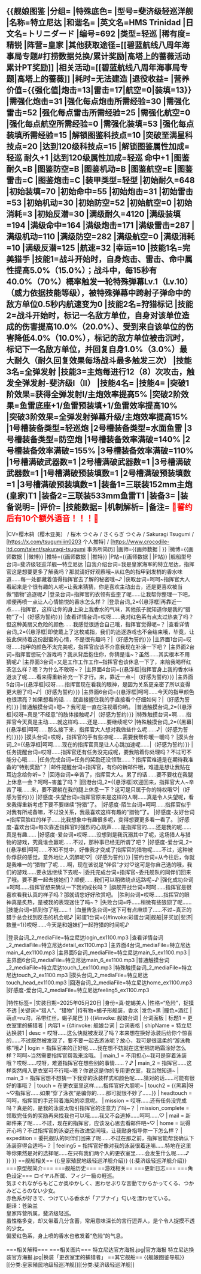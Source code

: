 {{舰娘图鉴
|分组=
|特殊底色=
|型号=斐济级轻巡洋舰
|名称=特立尼达
|和谐名=
|英文名=HMS Trinidad
|日文名=トリニダード
|编号=692
|类型=轻巡
|稀有度=精锐
|阵营=皇家
|其他获取途径=[[碧蓝航线八周年海事局专题#打捞数据兑换/累计奖励|高塔上的蔷薇活动累计PT奖励]]
|相关活动=[[碧蓝航线八周年海事局专题|高塔上的蔷薇]]
|耗时=无法建造
|退役收益=<!--无法退役则填无法退役，否则不填-->
|营养价值={{强化值|炮击=13|雷击=17|航空=0|装填=13}}
|需强化炮击=31
|强化每点炮击所需经验=30
|需强化雷击=52
|强化每点雷击所需经验=25
|需强化航空=0
|强化每点航空所需经验=0
|需强化装填=53
|强化每点装填所需经验=15
|解锁图鉴科技点=10
|突破至满星科技点=20
|达到120级科技点=15
|解锁图鉴属性加成=轻巡 耐久+1
|达到120级属性加成=轻巡 命中+1
|图鉴耐久=B
|图鉴防空=B
|图鉴机动=B
|图鉴航空=E
|图鉴雷击=C
|图鉴炮击=C
|装甲类型=轻型
|初始耐久=648
|初始装填=70
|初始命中=55
|初始炮击=31
|初始雷击=53
|初始机动=30
|初始防空=52
|初始航空=0
|初始消耗=3
|初始反潜=30
|满级耐久=4120
|满级装填=194
|满级命中=164
|满级炮击=171
|满级雷击=287
|满级机动=110
|满级防空=282
|满级航空=0
|满级消耗=10
|满级反潜=125
|航速=32
|幸运=10
|技能1名=完美猎手
|技能1=战斗开始时，自身炮击、雷击、命中属性提高5.0%（15.0%）；战斗中，每15秒有40.0%（70%）概率触发一轮特殊弹幕Lv.1（Lv.10）（威力依据技能等级），被特殊弹幕中跨射子弹命中的敌方单位0.5秒内航速变为0
|技能2名=狩猎标记
|技能2=战斗开始时，标记一名敌方单位，自身对该单位造成的伤害提高10.0%（20.0%）、受到来自该单位的伤害降低4.0%（10.0%），标记的敌方单位被击沉时，标记下一名敌方单位，并回复自身1.0%（3.0%）最大耐久（耐久回复效果每场战斗最多触发三次）
|技能3名=全弹发射
|技能3=主炮每进行12（8）次攻击，触发全弹发射-斐济级I（II）
|技能4名=
|技能4=
|突破1阶效果=获得全弹发射I/主炮效率提高5%
|突破2阶效果=鱼雷底座+1/鱼雷预装填+1/鱼雷效率提高10%	
|突破3阶效果=全弹发射弹幕升级/主炮效率提高15%
|1号槽装备类型=轻巡炮
|2号槽装备类型=水面鱼雷
|3号槽装备类型=防空炮
|1号槽装备效率满破=140%
|2号槽装备效率满破=155%
|3号槽装备效率满破=110%
|1号槽满破武器数=1
|2号槽满破武器数=1
|3号槽满破武器数=1
|1号槽满破预装填数=1
|2号槽满破预装填数=1
|3号槽满破预装填数=1
|装备1=三联装152mm主炮(皇家)T1
|装备2=三联装533mm鱼雷T1
|装备3=
|装备说明=
|评价=
|技能数据=
|机制解析=
|备注=
<span style="color:red;">💓誓约后有10个额外语音！！！💓</span><br>
----
|CV=樱木鸫（樱木亚美） / 桜木 つぐみ / さくらぎ つぐみ / Sakuragi Tsugumi / [https://x.com/tsugumiiin0203 个人推特] / [https://www.crocodile-ltd.com/talent/sakuragi-tsugumi 事务所简历]
|画师={{画师数据 | }}
|微博={{画师数据 | |微博}}
|推特={{画师数据 | |推特}}
|P站={{画师数据 | |P站}}
|舰船型号台词=斐济级轻巡洋舰—特立尼达
|自我介绍台词=我是皇家海军的特立尼达，指挥官这是想要更多了解我吗？那就请好好观察哦~从红色的指甲到发梢的香水味道……每一处都藏着值得指挥官去了解的秘密哦~♪
|获取台词=呵呵~指挥官大人看起来是个很有趣的人呢~让我来猜猜，你是喜欢主动出击，还是更喜欢被当做“猎物”追逐呢♪
|登录台词=指挥官的衣领有些歪了呢……让我帮你整理一下吧，顺便再喷一点让人心情愉悦的香水怎么样？
|登录台词_2={{悬浮框|再靠近一点……指挥官，这样让你的身上染上我香水的气味，其他孩子就知道你是我的“猎物”了~|（好感为誓约）}}
|查看详情台词=哎呀……我对红色系有点太过热衷了吗？但这种美丽又危险的颜色……我感觉很适合自己哦，指挥官觉得呢~？
|查看详情台词_2={{悬浮框|即使戴上了这枚戒指，我们的追逐游戏也不会结束哦，毕竟，让彼此保持着这份甜蜜的心情，不是很有趣吗？|（好感为誓约）}}
|主界面1台词=哎呀……指甲的颜色不太完美呢，指挥官应该不介意我现在补涂一下吧？
|主界面2台词=指挥官想玩个游戏吗？我从背后抱住你，你猜是谁~？虽然……其实根本不用猜呢♪
|主界面3台词=又是工作工作工作~指挥官也该休息一下了，来陪我喝杯红茶怎么样？嗯？为什么不敢呀~？
|主界面4台词={{悬浮框|指挥官身上我的香水味道淡了呢……看来得重新补充一下才行。来，靠近一点~|（好感为誓约）}}
|主界面5台词={{悬浮框|哎呀……指挥官现在看我的眼神，是因为关系更亲密了所以变得更大胆了吗~♪|（好感为誓约）}}
|主界面6台词={{悬浮框|呵呵……今天的指甲颜色也很漂亮？如果想看的话……就直接握住我的手直接看个仔细如何？|（好感为誓约）}}
|普通触摸台词=嗯~？我可是一直在注视着你哟。
|普通触摸台词_2={{悬浮框|哎呀~真是“不经意”的肢体接触呢♪|（好感为誓约）}}
|特殊触摸台词=啊……指挥官今天真是主动……就这样吗……还是……要继续呢♡
|特殊触摸台词_2={{黑幕|{{悬浮框|呵呵……那么接下来，指挥官大人想对我做些什么呢……♪|（好感为誓约）}}}}
|摸头台词=哎呀，指挥官的手有些凉呢……需要我帮你暖一暖吗？
|摸头台词_2={{悬浮框|呵呵……现在的指挥官真是让人心跳加速呢……|（好感为誓约）}}
|任务提醒台词=哎呀……指挥官还有任务没完成呢，要我陪着你处理吗？不过可不能分心哦……
|任务完成台词=任务的奖励还没领取……？指挥官难道是在期待我准备的“特别奖励”？
|邮件提醒台词=指挥官，有你的新邮件哦，难道是想让我贴在耳边念给你听~？
|回港台词=辛苦了，指挥官大人。累了的话……要不要枕在我腿上休息一会？呵呵~害羞了吗？
|回港台词_2={{悬浮框|欢迎回来，指挥官大人~辛苦了哦……来，要不要躺在我的腿上休息一下？这可是只属于你的特权哦♡|（好感为誓约）}}
|好感度-失望台词=指挥官原来是这样的人啊……真是令人失望呢，看来我得重新考虑下要不要继续“狩猎”了。
|好感度-陌生台词=呵呵……指挥官似乎对我有所戒备嘛，不过没关系，我最喜欢这样有趣的“猎物”了。
|好感度-友好台词=指挥官脸红的样子……比我想象中有趣很多呢，变得想要更多看一看了。
|好感度-喜欢台词=每次靠近指挥官时强烈的心跳声……是指挥官的……还是我的呢……真是有趣……
|好感度-爱台词=哎呀……没想到是我沉溺其中了呢，这场猎人与猎物的游戏，究竟谁会赢呢……不过，那种事已经无所谓了吧？
|好感度-爱台词_2={{悬浮框|呵呵……不知不觉中，好像我才变成了指挥官的猎物呢……不过，这种被你俘获的感觉，意外地让人沉醉呢♡|（好感为誓约）}}
|誓约台词=从今往后，你就是我唯一的“猎物”了呢……啊，现在该说是“伴侣”才对♡这可是你自己选的哦，我们的游戏……要永远继续下去呢~
|委托完成台词=指挥官~委托舰队的同伴们回来了哦。要不要一起去接她们？顺便……我们可以稍微绕点远路呢~♪
|强化成功台词=呵呵……指挥官想来确认一下我的成长吗？
|旗舰开战台词=呵呵……指挥官是很喜欢看我认真的样子吗？那就请您好好欣赏吧。
|胜利台词=哎呀……指挥官的眼神真是炙热，是被我的表现迷住了吗~？
|失败台词=呼……稍微有些狼狈了呢……
|技能台词=抓到你了哦……！
|血量告急台词=这下可有点麻烦了……不过~真正的猎手总会找到反击的机会呢♪
|彩蛋1台词={{#invoke:彩蛋台词|舰船|牙买加|斐济|数量=1}}哎呀……今天是和姐妹们一起狩猎的时间呢♪

|登录台词_2_mediaFile=特立尼达login_ex1100.mp3
|查看详情台词_2_mediaFile=特立尼达detail_ex1100.mp3
|主界面4台词_mediaFile=特立尼达main_4_ex1100.mp3
|主界面5台词_mediaFile=特立尼达main_5_ex1100.mp3
|主界面6台词_mediaFile=特立尼达main_6_ex1100.mp3
|普通触摸台词_2_mediaFile=特立尼达touch_1_ex1100.mp3
|特殊触摸台词_2_mediaFile=特立尼达touch_2_ex1100.mp3
|摸头台词_2_mediaFile=特立尼达touch_head_ex1100.mp3
|回港台词_2_mediaFile=特立尼达home_ex1100.mp3
|好感度-爱台词_2_mediaFile=特立尼达feeling5_ex1100.mp3

|特性标签=
|实装日期=2025年05月20日
|身份=真·蛇蝎美人
|性格=“危险”，捉摸不透
|关键词=“猎人”、“猎物”
|持有物=蝎子形舰装，香水
|发色=黑
|瞳色=酒红
|萌点=ru沟，吊带红丝，蝎子尾巴
}}
{{#invoke: 舰娘台词 | 台词面板 
| 标题1 = 更衣室里的捕猎者
| 内容1 = {{#invoke: 舰娘台词 | 台词表格
  | shipName = 特立尼达换装1
  | desc = 哎呀……这么快就被发现了吗？本来想在换好泳装后给你个惊喜的……不过既然被发现了，要不要一起去游泳呢？放心，我可是很温柔的“游泳教练”哦♪
  | login = 指挥官来的正好呢……我在想不妨就在这里把防晒霜涂好怎么样？呵呵~当然需要指挥官帮我来涂哦。
  | main_1 = 不用担心~我可是穿着泳装哦？哎呀……哎呀，难道指挥官在想些别的事情……？♪
  | main_2 = 指挥官……这样突然闯入更衣室可不行哦~嗯？你说这是你的专用更衣室，我当然知道~
  | main_3 = 指挥官想不想猜一下我穿的泳装样式和颜色呢……猜对的话……可能有很好的事哦？
  | touch = 在更衣室里这样……指挥官好大胆呢~
  | touch2 = {{黑幕|呀~♡指挥官……如果“穿了泳衣”是骗你的……那可就很不妙了……}}
  | headtouch = 呵呵，指挥官的手还带着海风的凉意呢。
  | mission = 哎呀……还有任务没完成吗？真是的，是我的泳装太吸引指挥官的注意力了吗~？
  | mission_complete = 领取完任务的奖励再来找我也可以哦……我又不会逃掉……呵呵……♡
  | mail = 新邮件来了呢……不过，现在的指挥官，应该没心思去看邮件吧~♡
  | home = 玩得开心吗？不过指挥官的泳姿还有改进空间哦，让我贴身指导你一下怎么样？
  | expedition = 委托舰队的同伴们回来了呢……不过在那之前，指挥官能帮我确认下泳装穿得合适吗~？
  | feeling5 = 指挥官好像对我的泳装很着迷嘛……特地在这里等你果然是对的选择呢……在只有我们两个人的更衣室里……会发生什么呢……♪
  }}
}}
==舰船相关==
{{:皇家殖民地级轻巡洋舰介绍}}
{{:斐济级轻巡洋舰介绍}}
===原型舰简介===
===舰船历史===
==游戏相关==
===更新日志===
===角色设定===
ロイヤル所属、フィジー級の軽巡。<br>
気まぐれながらもどこか奥ゆかしく、思わせぶりな言動でからかってくる、つかみどころのない少女。<br>
赤色系が好きで、つけている香水が「アブナイ」匂いを漂わせている。<br>
翻译：苍染兰<br>
皇家阵营所属，斐济级轻巡。<br>
虽性格多变，却又带着几分含蓄，常用意味深长的言行逗弄人，是个令人捉摸不透的少女。<br>
偏爱红色系，身上喷的香水也散发着“危险”的气息。<br><br>
===相关解释===
===相关图片===
<gallery mode="packed" heights="250px">
特立尼达官方海报.jpg|官方海报
特立尼达换装官方海报.jpg|换装「更衣室里的捕猎者」
</gallery>
==其它舰船==
{{舰娘图鉴导航}}
[[分类:皇家殖民地级轻巡洋舰]][[分类:斐济级轻巡洋舰]]
